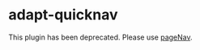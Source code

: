 # adapt-quicknav

This plugin has been deprecated. Please use [pageNav](https://github.com/cgkineo/adapt-pageNav).

